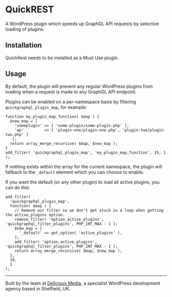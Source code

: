 # QuickREST

A WordPress plugin which speeds up GraphGL API requests by selective loading of plugins.

## Installation

QuickRest needs to be installed as a Must Use plugin.

## Usage

By default, the plugin will prevent any regular WordPress plugins from loading when a request is made to any GraphGL API endpoint.

Plugins can be enabled on a per-namespace basis by filtering `quickgraphql_plugin_map`, for example:

```
function my_plugin_map_function( $map ) {
  $new_map = [
    'someplugin' => [ 'some-plugin/some-plugin.php' ],
    'wp'         => [ 'plugin-one/plugin-one.php', 'plugin-two/plugin-two.php' ]
   ];
  return array_merge_recursive( $map, $new_map );
}
add_filter( 'quickgraphql_plugin_map', 'my_plugin_map_function', 15, 1 );
```

If nothing exists within the array for the current namespace, the plugin will fallback to the `_default` element which you can choose to enable.

If you want the default (or any other plugin) to load all active plugins, you can do this:

```
add_filter(
  'quickgraphql_plugin_map',
  function( $map ) {
    // Remove our filter so we don't get stuck in a loop when getting the active_plugins option.
    remove_filter( 'option_active_plugins', 'quickgraphql_filter_plugins', PHP_INT_MAX - 1 );
    $new_map = [
      '_default' => get_option( 'active_plugins' ),
    ];
    add_filter( 'option_active_plugins', 'quickgraphql_filter_plugins', PHP_INT_MAX - 1 );
    return array_merge_recursive( $map, $new_map );
  },
  10,
  1
);
```

---
Built by the team at [Delicious Media](https://www.deliciousmedia.co.uk/), a specialist WordPress development agency based in Sheffield, UK.
